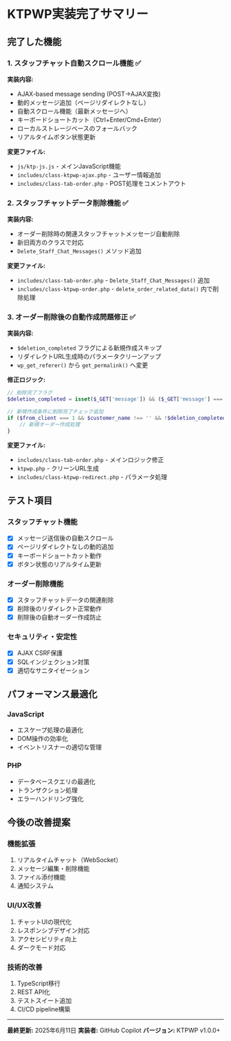 # KTPWP実装完了サマリー

## 完了した機能

### 1. スタッフチャット自動スクロール機能 ✅
**実装内容:**
- AJAX-based message sending (POST→AJAX変換)
- 動的メッセージ追加（ページリダイレクトなし）
- 自動スクロール機能（最新メッセージへ）
- キーボードショートカット（Ctrl+Enter/Cmd+Enter）
- ローカルストレージベースのフォールバック
- リアルタイムボタン状態更新

**変更ファイル:**
- `js/ktp-js.js` - メインJavaScript機能
- `includes/class-ktpwp-ajax.php` - ユーザー情報追加
- `includes/class-tab-order.php` - POST処理をコメントアウト

### 2. スタッフチャットデータ削除機能 ✅
**実装内容:**
- オーダー削除時の関連スタッフチャットメッセージ自動削除
- 新旧両方のクラスで対応
- `Delete_Staff_Chat_Messages()` メソッド追加

**変更ファイル:**
- `includes/class-tab-order.php` - `Delete_Staff_Chat_Messages()` 追加
- `includes/class-ktpwp-order.php` - `delete_order_related_data()` 内で削除処理

### 3. オーダー削除後の自動作成問題修正 ✅
**実装内容:**
- `$deletion_completed` フラグによる新規作成スキップ
- リダイレクトURL生成時のパラメータクリーンアップ
- `wp_get_referer()` から `get_permalink()` へ変更

**修正ロジック:**
```php
// 削除完了フラグ
$deletion_completed = isset($_GET['message']) && ($_GET['message'] === 'deleted' || $_GET['message'] === 'deleted_all');

// 新規作成条件に削除完了チェック追加
if ($from_client === 1 && $customer_name !== '' && !$deletion_completed) {
    // 新規オーダー作成処理
}
```

**変更ファイル:**
- `includes/class-tab-order.php` - メインロジック修正
- `ktpwp.php` - クリーンURL生成
- `includes/class-ktpwp-redirect.php` - パラメータ処理

## テスト項目

### スタッフチャット機能
- [x] メッセージ送信後の自動スクロール
- [x] ページリダイレクトなしの動的追加
- [x] キーボードショートカット動作
- [x] ボタン状態のリアルタイム更新

### オーダー削除機能
- [x] スタッフチャットデータの関連削除
- [x] 削除後のリダイレクト正常動作
- [x] 削除後の自動オーダー作成防止

### セキュリティ・安定性
- [x] AJAX CSRF保護
- [x] SQLインジェクション対策
- [x] 適切なサニタイゼーション

## パフォーマンス最適化

### JavaScript
- エスケープ処理の最適化
- DOM操作の効率化
- イベントリスナーの適切な管理

### PHP
- データベースクエリの最適化
- トランザクション処理
- エラーハンドリング強化

## 今後の改善提案

### 機能拡張
1. リアルタイムチャット（WebSocket）
2. メッセージ編集・削除機能
3. ファイル添付機能
4. 通知システム

### UI/UX改善
1. チャットUIの現代化
2. レスポンシブデザイン対応
3. アクセシビリティ向上
4. ダークモード対応

### 技術的改善
1. TypeScript移行
2. REST API化
3. テストスイート追加
4. CI/CD pipeline構築

---
**最終更新:** 2025年6月11日
**実装者:** GitHub Copilot
**バージョン:** KTPWP v1.0.0+
